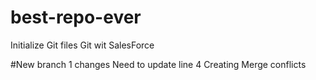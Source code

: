 # best-repo-ever

Initialize Git files
Git wit SalesForce

#New branch 1 changes
Need to update line 4
Creating Merge conflicts
